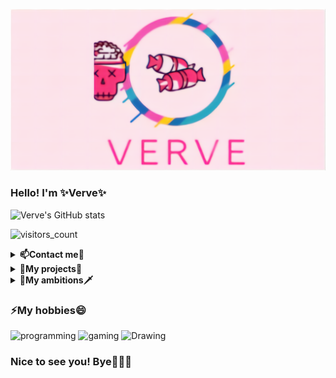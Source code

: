 [![verve's GitHub Banner](./assets/verve.png)](https://github.com/VerveIsGod)

### Hello! I'm ✨Verve✨
![Verve's GitHub stats](https://github-readme-stats.vercel.app/api?username=VerveIsGod&theme=radical&hide_border=true&show_icons=true)

![visitors_count](https://komarev.com/ghpvc/?username=VerveIsGod&color=ff69b4&style=plastic&label=viewers)

<details>
  <summary><b>📫Contact me💬 </b></summary>
<p align="center">
</p>

<br>
  <a href="https://t.me/Verve_is_God/"><img src="https://img.shields.io/badge/Telegram-Verve_is_God-blue"></a>
<br>
  <a href="https://t.me/bonbon_chat_bot/"><img src="https://img.shields.io/badge/BonBon-my%20telegram%20bot-ff69b4"></a>
<br>
  <a href="mailto:verve_is_god@protonmail.com"><img src="https://img.shields.io/badge/E--mail-my%20email-important?style=flat"></a>
  
</details>

<details>
  <summary><b>👯My projects🔭 </b></summary>
<p align="center">
</p>

- 🍩I'm currently the team lead of BonBon TEAM
- 🤖I'm developer of discord, telegram and amino bots

</details>


<details>
  <summary><b>🚀My ambitions🗡️ </b></summary>
<p align="center">
</p>

- 🎓I'm really want to learn c++
- 💼I'm wanna get a good job
- 🏫Sure I want to finish the university

</details>

### ⚡My hobbies😄

![programming](https://img.shields.io/badge/-1.%20Programming-ff69b4?style=for-the-badge&logo=null&logoColor=ff69b4&labelColor=000000)
![gaming](https://img.shields.io/badge/-2.%20Gaming-ff69b4?style=for-the-badge&logo=null&logoColor=ff69b4&labelColor=000000)
![Drawing](https://img.shields.io/badge/-3.%20Drawing-ff69b4?style=for-the-badge&logo=null&logoColor=ff69b4&labelColor=000000)


### Nice to see you! Bye👋👋👋
